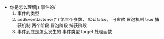 - 你是怎么理解js 事件的/
    1. 事件的类型
    2. addEventListener('')
        第三个参数， 默认false， 可省略 冒泡机制
        true 捕获机制
        两个阶段  冒泡阶段  捕获阶段
    3. 事件到底是怎么发生的
        事件类型 target 处理函数
        